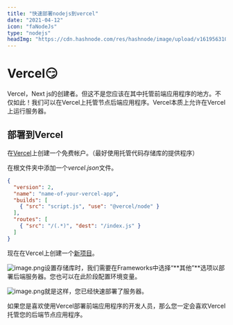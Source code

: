 ```yaml
---
title: "快速部署nodejs到vercel"
date: "2021-04-12"
icon: "faNodeJs"
type: "nodejs"
headImg: "https://cdn.hashnode.com/res/hashnode/image/upload/v1619563104694/gyulNtoMZ.png?w=1600&h=840&fit=crop&crop=entropy&auto=compress"
---
```


# Vercel😏

Vercel，Next js的创建者。但这不是您应该在其中托管前端应用程序的地方。不仅如此！我们可以在Vercel上托管节点后端应用程序。Vercel本质上允许在Vercel上运行服务器。

## 部署到Vercel

在[Vercel](https://vercel.com/signup)上创建一个免费帐户。（最好使用托管代码存储库的提供程序）

在根文件夹中添加一个*vercel.json*文件。



```JSON
{
  "version": 2,
  "name": "name-of-your-vercel-app",
  "builds": [
    { "src": "script.js", "use": "@vercel/node" }
  ],
  "routes": [
    { "src": "/(.*)", "dest": "/index.js" }
  ]
}
```

现在在Vercel上创建一个[新项目](https://vercel.com/new)。

![image.png](https://cdn.hashnode.com/res/hashnode/image/upload/v1619367273440/M5T6ixFSK.png?auto=compress)设置存储库时，我们需要在Frameworks中选择“**其他”**选项以部署后端服务器。您也可以在此阶段配置环境变量。

![image.png](https://cdn.hashnode.com/res/hashnode/image/upload/v1619367594009/y8Y7I6ts6.png?auto=compress)就是这样，您已经快速部署了服务器。

如果您是喜欢使用Vercel部署前端应用程序的开发人员，那么您一定会喜欢Vercel托管您的后端节点应用程序。

